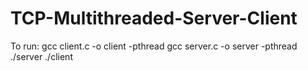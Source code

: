 # TCP-Multithreaded-Server-Client
To run:
gcc client.c -o client -pthread
gcc server.c -o server -pthread
./server
./client

